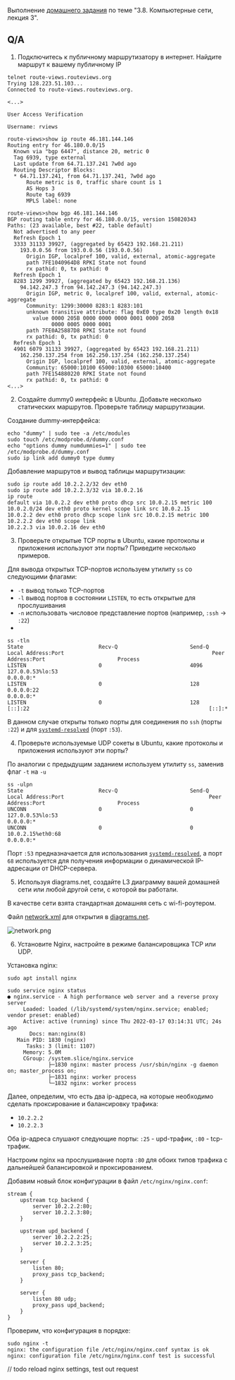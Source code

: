 Выполнение [домашнего задания](https://github.com/netology-code/sysadm-homeworks/blob/devsys10/03-sysadmin-08-net/README.md) 
по теме "3.8. Компьютерные сети, лекция 3".

## Q/A

1. Подключитесь к публичному маршрутизатору в интернет. Найдите маршрут к вашему публичному IP

```shell
telnet route-views.routeviews.org
Trying 128.223.51.103...
Connected to route-views.routeviews.org.

<...>

User Access Verification

Username: rviews

route-views>show ip route 46.181.144.146
Routing entry for 46.180.0.0/15
  Known via "bgp 6447", distance 20, metric 0
  Tag 6939, type external
  Last update from 64.71.137.241 7w0d ago
  Routing Descriptor Blocks:
  * 64.71.137.241, from 64.71.137.241, 7w0d ago
      Route metric is 0, traffic share count is 1
      AS Hops 3
      Route tag 6939
      MPLS label: none

route-views>show bgp 46.181.144.146   
BGP routing table entry for 46.180.0.0/15, version 150820343
Paths: (23 available, best #22, table default)
  Not advertised to any peer
  Refresh Epoch 1
  3333 31133 39927, (aggregated by 65423 192.168.21.211)
    193.0.0.56 from 193.0.0.56 (193.0.0.56)
      Origin IGP, localpref 100, valid, external, atomic-aggregate
      path 7FE1040964D8 RPKI State not found
      rx pathid: 0, tx pathid: 0
  Refresh Epoch 1
  8283 1299 39927, (aggregated by 65423 192.168.21.136)
    94.142.247.3 from 94.142.247.3 (94.142.247.3)
      Origin IGP, metric 0, localpref 100, valid, external, atomic-aggregate
      Community: 1299:30000 8283:1 8283:101
      unknown transitive attribute: flag 0xE0 type 0x20 length 0x18
        value 0000 205B 0000 0000 0000 0001 0000 205B
              0000 0005 0000 0001 
      path 7FE0A25887D8 RPKI State not found
      rx pathid: 0, tx pathid: 0
  Refresh Epoch 1
  4901 6079 31133 39927, (aggregated by 65423 192.168.21.211)
    162.250.137.254 from 162.250.137.254 (162.250.137.254)
      Origin IGP, localpref 100, valid, external, atomic-aggregate
      Community: 65000:10100 65000:10300 65000:10400
      path 7FE154880220 RPKI State not found
      rx pathid: 0, tx pathid: 0
<...>
```

2. Создайте dummy0 интерфейс в Ubuntu. Добавьте несколько статических маршрутов. Проверьте таблицу маршрутизации.

Создание dummy-интерфейса:

```shell
echo "dummy" | sudo tee -a /etc/modules
sudo touch /etc/modprobe.d/dummy.conf
echo "options dummy numdummies=1" | sudo tee /etc/modprobe.d/dummy.conf
sudo ip link add dummy0 type dummy
```

Добавление маршрутов и вывод таблицы маршрутизации:

```shell
sudo ip route add 10.2.2.2/32 dev eth0
sudo ip route add 10.2.2.3/32 via 10.0.2.16
ip route
default via 10.0.2.2 dev eth0 proto dhcp src 10.0.2.15 metric 100 
10.0.2.0/24 dev eth0 proto kernel scope link src 10.0.2.15 
10.0.2.2 dev eth0 proto dhcp scope link src 10.0.2.15 metric 100 
10.2.2.2 dev eth0 scope link 
10.2.2.3 via 10.0.2.16 dev eth0
```

3. Проверьте открытые TCP порты в Ubuntu, какие протоколы и приложения используют эти порты? Приведите несколько примеров.

Для вывода открытых TCP-портов используем утилиту `ss` со следующими флагами:
* `-t` вывод только TCP-портов
* `-l` вывод портов в состоянии `LISTEN`, то есть открытые для прослушивания
* `-n` использовать числовое представление портов (например, `:ssh` -> `:22`)
* 

```shell
ss -tln
State                        Recv-Q                       Send-Q                                             Local Address:Port                                               Peer Address:Port                       Process                       
LISTEN                       0                            4096                                               127.0.0.53%lo:53                                                      0.0.0.0:*                                                        
LISTEN                       0                            128                                                      0.0.0.0:22                                                      0.0.0.0:*                                                        
LISTEN                       0                            128                                                         [::]:22                                                         [::]:*                                                                                
```

В данном случае открыты только порты для соединения по `ssh` (порты `:22`) и для [`systemd-resolved`](https://www.freedesktop.org/software/systemd/man/systemd-resolved.service.html) (порт `:53`).

4. Проверьте используемые UDP сокеты в Ubuntu, какие протоколы и приложения используют эти порты?

По аналогии с предыдущим заданием используем утилиту `ss`, заменив флаг `-t` на `-u`

```shell
ss -ulpn
State                        Recv-Q                       Send-Q                                              Local Address:Port                                              Peer Address:Port                       Process                       
UNCONN                       0                            0                                                   127.0.0.53%lo:53                                                     0.0.0.0:*                                                        
UNCONN                       0                            0                                                  10.0.2.15%eth0:68                                                     0.0.0.0:*
```

Порт `:53` предназначается для использования [`systemd-resolved`](https://www.freedesktop.org/software/systemd/man/systemd-resolved.service.html),
а порт `68` используется для получения информации о динамической IP-адресации от DHCP-сервера.

5. Используя diagrams.net, создайте L3 диаграмму вашей домашней сети или любой другой сети, с которой вы работали.

В качестве сети взята стандартная домашняя сеть с wi-fi-роутером.

Файл [network.xml](./network.xml) для открытия в [diagrams.net](https://diagrams.net).

![network.png](./network.png)

6. Установите Nginx, настройте в режиме балансировщика TCP или UDP.

Установка nginx:

```shell
sudo apt install nginx

sudo service nginx status
● nginx.service - A high performance web server and a reverse proxy server
     Loaded: loaded (/lib/systemd/system/nginx.service; enabled; vendor preset: enabled)
     Active: active (running) since Thu 2022-03-17 03:14:31 UTC; 24s ago
       Docs: man:nginx(8)
   Main PID: 1830 (nginx)
      Tasks: 3 (limit: 1107)
     Memory: 5.0M
     CGroup: /system.slice/nginx.service
             ├─1830 nginx: master process /usr/sbin/nginx -g daemon on; master_process on;
             ├─1831 nginx: worker process
             └─1832 nginx: worker process
```

Далее, определим, что есть два ip-адреса, на которые необходимо сделать проксирование и балансировку трафика:
* `10.2.2.2`
* `10.2.2.3`

Оба ip-адреса слушают следующие порты: `:25` - upd-трафик, `:80` - tcp-трафик.

Настроим nginx на прослушивание порта `:80` для обоих типов трафика с дальнейшей балансировкой и проксированием.

Добавим новый блок конфигурации в файл `/etc/nginx/nginx.conf`:

```
stream {
    upstream tcp_backend {
        server 10.2.2.2:80;
        server 10.2.2.3:80;
    }

    upstream upd_backend {
        server 10.2.2.2:25;
        server 10.2.2.3:25;
    }

    server {
        listen 80;
        proxy_pass tcp_backend;
    }

    server {
        listen 80 udp;
        proxy_pass upd_backend;
    }
}
```

Проверим, что конфигурация в порядке:

```shell
sudo nginx -t
nginx: the configuration file /etc/nginx/nginx.conf syntax is ok
nginx: configuration file /etc/nginx/nginx.conf test is successful
```

// todo reload nginx settings, test out request

